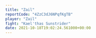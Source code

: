 ```yaml
---
title: "Zail"
reportCode: "4ZzC3dJ6NPqfKgTB"
player: "Zail"
fight: "Kael'thas Sunstrider"
date: 2021-10-18T19:02:24.561000+00:00
---
```

